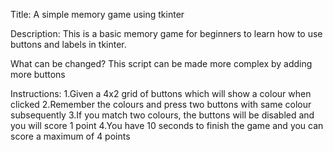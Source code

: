 Title: A simple memory game using tkinter

Description:
This is a basic memory game for beginners to learn how to use buttons and labels in tkinter. 

What can be changed?
This script can be made more complex by adding more buttons 

Instructions:
1.Given a 4x2 grid of buttons which will show a colour when clicked
2.Remember the colours and press two buttons with same colour subsequently
3.If you match two colours, the buttons will be disabled and you will score 1 point
4.You have 10 seconds to finish the game and you can score a maximum of 4 points

